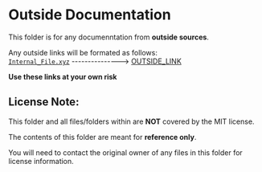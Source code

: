 # Outside Documentation

This folder is for any documenntation from **outside sources**.

Any outside links will be formated as follows:<br>
[`Internal_File.xyz`](/OUTSIDE_DOCUMENTATION/README.md) ---------------> [OUTSIDE_LINK](https://www.youtube.com/watch?v=xvFZjo5PgG0)

**Use these links at your own risk**

<!--------------------------------------------------------------------------->
## License Note:
This folder and all files/folders within are **NOT** covered by the MIT license.

The contents of this folder are meant for **reference only**.

You will need to contact the original owner of any files in this folder for license information.
